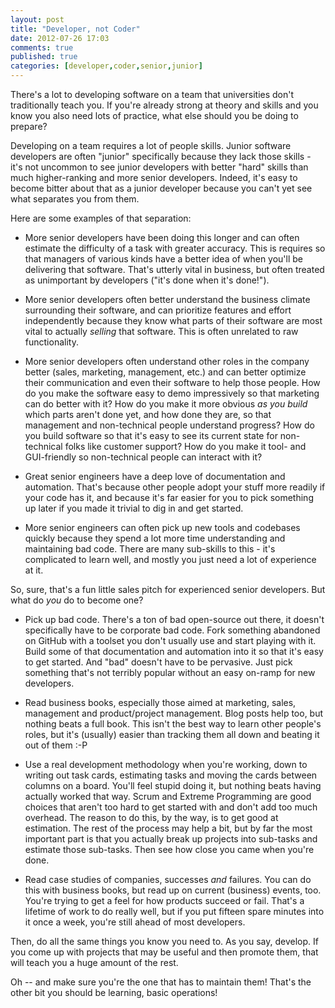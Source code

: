 ```yaml
---
layout: post
title: "Developer, not Coder"
date: 2012-07-26 17:03
comments: true
published: true
categories: [developer,coder,senior,junior]
---
```

There's a lot to developing software on a team that universities don't traditionally teach you.  If you're already strong at theory and skills and you know you also need lots of practice, what else should you be doing to prepare?

Developing on a team requires a lot of people skills.  Junior software developers are often "junior" specifically because they lack those skills - it's not uncommon to see junior developers with better "hard" skills than much higher-ranking and more senior developers.  Indeed, it's easy to become bitter about that as a junior developer because you can't yet see what separates you from them.

Here are some examples of that separation:

- More senior developers have been doing this longer and can often estimate the difficulty of a task with greater accuracy.  This is requires so that managers of various kinds have a better idea of when you'll be delivering that software.  That's utterly vital in business, but often treated as unimportant by developers ("it's done when it's done!").

- More senior developers often better understand the business climate surrounding their software, and can prioritize features and effort independently because they know what parts of their software are most vital to actually *selling* that software.  This is often unrelated to raw functionality.

- More senior developers often understand other roles in the company better (sales, marketing, management, etc.) and can better optimize their communication and even their software to help those people.  How do you make the software easy to demo impressively so that marketing can do better with it?  How do you make it more obvious *as you build* which parts aren't done yet, and how done they are, so that management and non-technical people understand progress?  How do you build software so that it's easy to see its current state for non-technical folks like customer support?  How do you make it tool- and GUI-friendly so non-technical people can interact with it?

- Great senior engineers have a deep love of documentation and automation.  That's because other people adopt your stuff more readily if your code has it, and because it's far easier for you to pick something up later if you made it trivial to dig in and get started.

- More senior engineers can often pick up new tools and codebases quickly because they spend a lot more time understanding and maintaining bad code.  There are many sub-skills to this - it's complicated to learn well, and mostly you just need a lot of experience at it.

So, sure, that's a fun little sales pitch for experienced senior developers.  But what do *you* do to become one?

- Pick up bad code.  There's a ton of bad open-source out there, it doesn't specifically have to be corporate bad code.  Fork something abandoned on GitHub with a toolset you don't usually use and start playing with it.  Build some of that documentation and automation into it so that it's easy to get started.  And "bad" doesn't have to be pervasive.  Just pick something that's not terribly popular without an easy on-ramp for new developers.

- Read business books, especially those aimed at marketing, sales, management and product/project management.  Blog posts help too, but nothing beats a full book.  This isn't the best way to learn other people's roles, but it's (usually) easier than tracking them all down and beating it out of them :-P

- Use a real development methodology when you're working, down to writing out task cards, estimating tasks and moving the cards between columns on a board.  You'll feel stupid doing it, but nothing beats having actually worked that way.  Scrum and Extreme Programming are good choices that aren't too hard to get started with and don't add too much overhead.  The reason to do this, by the way, is to get good at estimation.  The rest of the process may help a bit, but by far the most important part is that you actually break up projects into sub-tasks and estimate those sub-tasks.  Then see how close you came when you're done.

- Read case studies of companies, successes *and* failures.  You can do this with business books, but read up on current (business) events, too.  You're trying to get a feel for how products succeed or fail.  That's a lifetime of work to do really well, but if you put fifteen spare minutes into it once a week, you're still ahead of most developers.

Then, do all the same things you know you need to.  As you say, develop.  If you come up with projects that may be useful and then promote them, that will teach you a huge amount of the rest.

Oh -- and make sure you're the one that has to maintain them!  That's the other bit you should be learning, basic operations!

